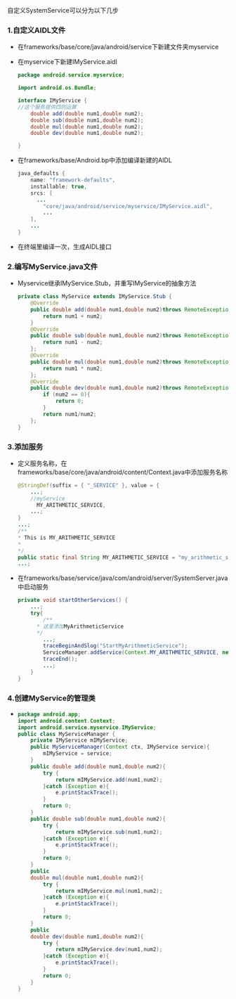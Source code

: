 自定义SystemService可以分为以下几步

### 1.自定义AIDL文件

- 在frameworks/base/core/java/android/service下新建文件夹myservice

- 在myservice下新建IMyService.aidl

  ```java
  package android.service.myservice;
  
  import android.os.Bundle;
  
  interface IMyService {
  //这个服务提供四则运算
      double add(double num1,double num2);
      double sub(double num1,double num2);
      double mul(double num1,double num2);
      double dev(double num1,double num2);
  
  }
  ```

- 在frameworks/base/Android.bp中添加编译新建的AIDL

  ```java
  java_defaults {
      name: "framework-defaults",
      installable: true,
      srcs: [
      	...
          "core/java/android/service/myservice/IMyService.aidl",
          ...
      ],
      ...
  }
  ```

- 在终端里编译一次，生成AIDL接口

### 2.编写MyService.java文件

- Myservice继承IMyService.Stub，并重写IMyService的抽象方法

  ```java
  private class MyService extends IMyService.Stub {
      @Override
      public double add(double num1,double num2)throws RemoteException {
          return num1 + num2;
      }
      @Override
      public double sub(double num1,double num2)throws RemoteException {
          return num1 - num2;
      };
      @Override
      public double mul(double num1,double num2)throws RemoteException {
          return num1 * num2;
      };
      @Override
      public double dev(double num1,double num2)throws RemoteException {
          if (num2 == 0){
              return 0;
          }
          return num1/num2;
      };
  }
  ```

### 3.添加服务

- 定义服务名称，在frameworks/base/core/java/android/content/Context.java中添加服务名称

  ```java
  @StringDef(suffix = { "_SERVICE" }, value = {
      ...;
      //myService
     	MY_ARITHMETIC_SERVICE,
      ...;
  }
  ...;
  /**
  * This is MY_ARITHMETIC_SERVICE
  *
  */
  public static final String MY_ARITHMETIC_SERVICE = "my_arithmetic_service";
  ...;
  ```

- 在frameworks/base/service/java/com/android/server/SystemServer.java中启动服务

  ```java
  private void startOtherServices() {
      ...;
      try{
          /**
      	* 这里添加MyArithmeticService
      	*/
          ...;
          traceBeginAndSlog("StartMyArithmeticService");
          ServiceManager.addService(Context.MY_ARITHMETIC_SERVICE, new MyService());
          traceEnd();
          ...;
      }
  }
  ```

### 4.创建MyService的管理类

- ```java
  package android.app;
  import android.content.Context;
  import android.service.myservice.IMyService;
  public class MyServiceManager {
      private IMyService mIMyService;
      public MyServiceManager(Context ctx, IMyService service){
          mIMyService = service;
      }
      public double add(double num1,double num2){
          try {
              return mIMyService.add(num1,num2);
          }catch (Exception e){
              e.printStackTrace();
          }
          return 0;
      }
      public double sub(double num1,double num2){
          try {
              return mIMyService.sub(num1,num2);
          }catch (Exception e){
              e.printStackTrace();
          }
          return 0;
      }
      public
      double mul(double num1,double num2){
          try {
              return mIMyService.mul(num1,num2);
          }catch (Exception e){
              e.printStackTrace();
          }
          return 0;
      }
      public
      double dev(double num1,double num2){
          try {
              return mIMyService.dev(num1,num2);
          }catch (Exception e){
              e.printStackTrace();
          }
          return 0;
      }
  }
  ```

  


